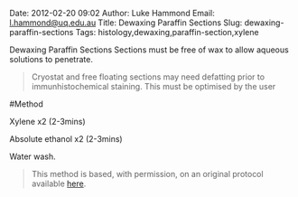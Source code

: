 Date: 2012-02-20 09:02
Author: Luke Hammond
Email: l.hammond@uq.edu.au
Title: Dewaxing Paraffin Sections
Slug: dewaxing-paraffin-sections
Tags: histology,dewaxing,paraffin-section,xylene

Dewaxing Paraffin Sections Sections must be free of wax to allow aqueous solutions to penetrate.




>Cryostat and free floating sections may need defatting prior to immunhistochemical staining. This must be optimised by the user




#Method

Xylene x2 (2-3mins)



Absolute ethanol x2 (2-3mins)



Water wash.







>This method is based, with permission, on an original protocol available [here](http://web.qbi.uq.edu.au/microscopy/?page_id=541).

